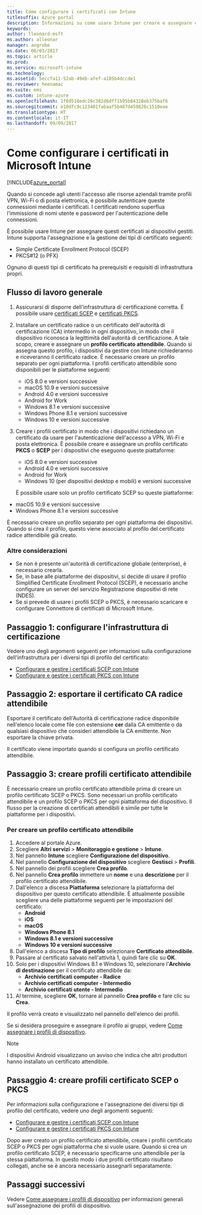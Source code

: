 ```yaml
---
title: Come configurare i certificati con Intune
titlesuffix: Azure portal
description: Informazioni su come usare Intune per creare e assegnare certificati che consentono di proteggere Wi-Fi, VPN e altre connessioni."
keywords: 
author: lleonard-msft
ms.author: alleonar
manager: angrobe
ms.date: 06/03/2017
ms.topic: article
ms.prod: 
ms.service: microsoft-intune
ms.technology: 
ms.assetid: 5eccfa11-52ab-49eb-afef-a185b4dccde1
ms.reviewer: heenamac
ms.suite: ems
ms.custom: intune-azure
ms.openlocfilehash: 1f0d518edc26c382d6df71b95b84328eb375baf6
ms.sourcegitcommit: e10dfc9c123401fabaaf5b487d459826c1510eae
ms.translationtype: HT
ms.contentlocale: it-IT
ms.lasthandoff: 09/09/2017
---
```

# <a name="how-to-configure-certificates-in-microsoft-intune"></a>Come configurare i certificati in Microsoft Intune

[!INCLUDE[azure_portal](./includes/azure_portal.md)]

Quando si concede agli utenti l'accesso alle risorse aziendali tramite profili VPN, Wi-Fi o di posta elettronica, è possibile autenticare queste connessioni mediante i certificati. I certificati rendono superflua l'immissione di nomi utente e password per l'autenticazione delle connessioni.

È possibile usare Intune per assegnare questi certificati ai dispositivi gestiti. Intune supporta l'assegnazione e la gestione dei tipi di certificato seguenti:

- Simple Certificate Enrollment Protocol (SCEP)
- PKCS#12 (o PFX)

Ognuno di questi tipi di certificato ha prerequisiti e requisiti di infrastruttura propri.

## <a name="general-workflow"></a>Flusso di lavoro generale

1. Assicurarsi di disporre dell'infrastruttura di certificazione corretta. È possibile usare [certificati SCEP](certificates-scep-configure.md) e [certificati PKCS](certficates-pfx-configure.md).
2. Installare un certificato radice o un certificato dell'autorità di certificazione (CA) intermedio in ogni dispositivo, in modo che il dispositivo riconosca la legittimità dell'autorità di certificazione. A tale scopo, creare e assegnare un **profilo certificato attendibile**. Quando si assegna questo profilo, i dispositivi da gestire con Intune richiederanno e riceveranno il certificato radice. È necessario creare un profilo separato per ogni piattaforma. I profili certificato attendibile sono disponibili per le piattaforme seguenti:
    - iOS 8.0 e versioni successive
    - macOS 10.9 e versioni successive
    - Android 4.0 e versioni successive
    - Android for Work
    - Windows 8.1 e versioni successive
    - Windows Phone 8.1 e versioni successive
    - Windows 10 e versioni successive
3. Creare i profili certificato in modo che i dispositivi richiedano un certificato da usare per l'autenticazione dell'accesso a VPN, Wi-Fi e posta elettronica. È possibile creare e assegnare un profilo certificato **PKCS** o **SCEP** per i dispositivi che eseguono queste piattaforme:
    - iOS 8.0 e versioni successive
    - Android 4.0 e versioni successive
    - Android for Work
    - Windows 10 (per dispositivi desktop e mobili) e versioni successive

    È possibile usare solo un profilo certificato SCEP su queste piattaforme:

-   macOS 10.9 e versioni successive
-   Windows Phone 8.1 e versioni successive

È necessario creare un profilo separato per ogni piattaforma dei dispositivi. Quando si crea il profilo, questo viene associato al profilo del certificato radice attendibile già creato.

### <a name="further-considerations"></a>Altre considerazioni

- Se non è presente un'autorità di certificazione globale (enterprise), è necessario crearla.
- Se, in base alle piattaforme dei dispositivi, si decide di usare il profilo Simplified Certificate Enrollment Protocol (SCEP), è necessario anche configurare un server del servizio Registrazione dispositivi di rete (NDES).
- Se si prevede di usare i profili SCEP o PKCS, è necessario scaricare e configurare Connettore di certificati di Microsoft Intune.


## <a name="step-1--configure-your-certificate-infrastructure"></a>Passaggio 1: configurare l'infrastruttura di certificazione

Vedere uno degli argomenti seguenti per informazioni sulla configurazione dell'infrastruttura per i diversi tipi di profilo del certificato:

- [Configurare e gestire i certificati SCEP con Intune](certificates-scep-configure.md)
- [Configurare e gestire i certificati PKCS con Intune](certficates-pfx-configure.md)


## <a name="step-2---export-your-trusted-root-ca-certificate"></a>Passaggio 2: esportare il certificato CA radice attendibile

Esportare il certificato dell'Autorità di certificazione radice disponibile nell'elenco locale come file con estensione **cer** dalla CA emittente o da qualsiasi dispositivo che consideri attendibile la CA emittente. Non esportare la chiave privata.

Il certificato viene importato quando si configura un profilo certificato attendibile.

## <a name="step-3-create-trusted-certificate-profiles"></a>Passaggio 3: creare profili certificato attendibile
È necessario creare un profilo certificato attendibile prima di creare un profilo certificato SCEP o PKCS. Sono necessari un profilo certificato attendibile e un profilo SCEP o PKCS per ogni piattaforma del dispositivo. Il flusso per la creazione di certificati attendibili è simile per tutte le piattaforme per i dispositivi.

### <a name="to-create-a-trusted-certificate-profile"></a>Per creare un profilo certificato attendibile

1. Accedere al portale Azure.
2. Scegliere **Altri servizi** > **Monitoraggio e gestione** > **Intune**.
3. Nel pannello **Intune** scegliere **Configurazione del dispositivo**.
2. Nel pannello **Configurazione del dispositivo** scegliere **Gestisci** > **Profili**.
3. Nel pannello dei profili scegliere **Crea profilo**.
4. Nel pannello **Crea profilo** immettere un **nome** e una **descrizione** per il profilo certificato attendibile.
5. Dall'elenco a discesa **Piattaforma** selezionare la piattaforma del dispositivo per questo certificato attendibile. È attualmente possibile scegliere una delle piattaforme seguenti per le impostazioni del certificato:
    - **Android**
    - **iOS**
    - **macOS**
    - **Windows Phone 8.1**
    - **Windows 8.1 e versioni successive**
    - **Windows 10 e versioni successive**
6. Dall'elenco a discesa **Tipo di profilo** selezionare **Certificato attendibile**.
7. Passare al certificato salvato nell'attività 1, quindi fare clic su **OK**.
8. Solo per i dispositivi Windows 8.1 e Windows 10, selezionare l'**Archivio di destinazione** per il certificato attendibile da:
    - **Archivio certificati computer - Radice**
    - **Archivio certificati computer - Intermedio**
    - **Archivio certificati utente - Intermedio**
8. Al termine, scegliere **OK**, tornare al pannello **Crea profilo** e fare clic su **Crea**.

Il profilo verrà creato e visualizzato nel pannello dell'elenco dei profili.

Se si desidera proseguire e assegnare il profilo ai gruppi, vedere [Come assegnare i profili di dispositivo](device-profile-assign.md).


> [!Note]
> I dispositivi Android visualizzano un avviso che indica che altri produttori hanno installato un certificato attendibile.

## <a name="step-4-create-scep-or-pkcs-certificate-profiles"></a>Passaggio 4: creare profili certificato SCEP o PKCS

Per informazioni sulla configurazione e l'assegnazione dei diversi tipi di profilo del certificato, vedere uno degli argomenti seguenti:

- [Configurare e gestire i certificati SCEP con Intune](certificates-scep-configure.md)
- [Configurare e gestire i certificati PKCS con Intune](certficates-pfx-configure.md)

Dopo aver creato un profilo certificato attendibile, creare i profili certificato SCEP o PKCS per ogni piattaforma che si vuole usare. Quando si crea un profilo certificato SCEP, è necessario specificarne uno attendibile per la stessa piattaforma. In questo modo i due profili certificato risultano collegati, anche se è ancora necessario assegnarli separatamente.


## <a name="next-steps"></a>Passaggi successivi
Vedere [Come assegnare i profili di dispositivo](device-profile-assign.md) per informazioni generali sull'assegnazione dei profili di dispositivo.
